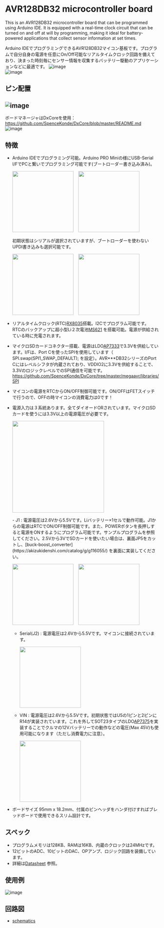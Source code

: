 # AVR128DB32 microcontroller board

This is an AVR128DB32 microcontroller board that can be programmed using Arduino IDE. It is equipped with a real-time clock circuit that can be turned on and off at will by programming, making it ideal for battery-powered applications that collect sensor information at set times.

Arduino IDEでプログラミングできるAVR128DB32マイコン基板です。プログラムで自分自身の電源を任意にOn/Off可能なリアルタイムクロック回路を備えており、決まった時刻毎にセンサー情報を収集するバッテリー駆動のアプリケーションなどに最適です。
![image](image/a01.JPG)  
![image](image/a02.JPG)  

## ピン配置
![image](image/AVR128DB32.png)  
---
ボードマネージャはDxCoreを使用：
https://github.com/SpenceKonde/DxCore/blob/master/README.md
![image](image/ArduinoSettings.png)


## 特徴
- Arduino IDEでプログラミング可能。Arduino PRO Miniの様にUSB-Serial I/FでPCと繋いでプログラミング可能です(ブートローダー書き込み済み)。<br>
  <p float="left">
    <img src="image/t01_FTDI.png" height="200" /> &nbsp;&nbsp; <img src="image/t02_FTDI.png" height="200" />
  </p>
  初期状態はシリアルが選択されていますが、ブートローダーを使わないUPDI書き込みも選択可能です。<br>
  <p float="left">
    <img src="image/t03_Serial.png" height="200" /> &nbsp;&nbsp; <img src="image/t04_UPDI.png" height="200" />
  </p>
- リアルタイムクロック(RTC)[RX8035](https://akizukidenshi.com/goodsaffix/rx-8035_am.pdf)搭載。I2Cでプログラム可能です。
  <br>
  RTCのバックアップに超小型Li２次電池[MS621](https://akizukidenshi.com/catalog/g/g117518/) を搭載可能。電源が供給されている時に充電されます。
- マイクロSDカードコネクター搭載、電源はLDO[AP7333](https://akizukidenshi.com/goodsaffix/ap7333.pdf)で3.3Vを供給しています。I/Fは、Port Cを使ったSPIを使用しています（ SPI.swap(SPI1_SWAP_DEFAULT); を設定）。AVR***DB32シリーズのPort Cにはレベルシフタが内蔵されており、VDDIO2に3.3Vを供給することで、3.3VのロジックレベルでのSPI通信を可能です。
  https://github.com/SpenceKonde/DxCore/tree/master/megaavr/libraries/SPI
- マイコンの電源をRTCからON/OFF制御可能です。ON/OFFはFETスイッチで行うので、OFFの時マイコンの消費電力は0です！
- 電源入力は３系統あります。全てダイオードORされています。マイクロSDカードを使うには3.3V以上の電源電圧が必要です。
  <p float="left">
    <img src="image/p05_power_supply_diagram.png" height="300" /> 
  </p>
  - J1 : 電源電圧は2.6Vから5.5Vです。Liバッテリー×1セルで動作可能。J1からの電源はRTCでON/OFF制御可能です。また、POWERボタンを長押しすると電源をONするようにプログラム可能です。サンプルプログラムを参照してください。2.5Vから3VでSDカードを使いたい場合は、裏面JP5をカットし、[buck-boost_converter](https://akizukidenshi.com/catalog/g/g116055/) を裏面に実装してください。<br>
    <p float="left">
      <img src="image/p01_J1.png" height="200" /> &nbsp;&nbsp; <img src="image/p02_J1.png" height="200" />
    </p>

  - Serial(J2) : 電源電圧は2.6Vから5.5Vです。マイコンに接続されています。<br>
    <p float="left">
      <img src="image/p04_Serial.png" height="200" />
    </p>

  - VIN : 電源電圧は2.6Vから5.5Vです。初期状態ではU5の1ピンと2ピンにR14が実装されています。これを外してSOT23タイプのLDO[AP7375](https://akizukidenshi.com/goodsaffix/ap7375.pdf)を実装することでクルマの12Vバッテリーでの動作などの電圧(Max 45V)も使用可能になります（ただし消費電力に注意）。<br>
    <p float="left">
      <img src="image/p03_VIN.png" height="200" />
    </p>

- ボードサイズ 95mm x 18.2mm、付属のピンヘッダをハンダ付けすればブレッドボードで使用できるスリム設計です。

## スペック
- プログラムメモリは128KB、RAMは16KB、内蔵のクロックは24MHzです。
- 12ビットのADC、10ビットのDAC、OPアンプ、ロジック回路を装備しています。
- 詳細は[Datasheet](https://ww1.microchip.com/downloads/en/DeviceDoc/AVR128DB28-32-48-64-DataSheet-DS40002247A.pdf) 参照。

## 使用例
![image](image/a03.JPG) 

## 回路図
* [schematics](schematics/AVRT_2.pdf)




